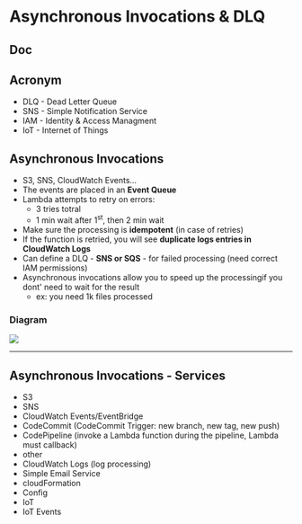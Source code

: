 # Asynchronous Invocations & DLQ

## Doc

## Acronym
* DLQ - Dead Letter Queue
* SNS - Simple Notification Service
* IAM - Identity & Access Managment
* IoT - Internet of Things

## Asynchronous Invocations
* S3, SNS, CloudWatch Events...
* The events are placed in an **Event Queue**
* Lambda attempts to retry on errors:
    * 3 tries totral
    * 1 min wait after 1<sup>st</sup>, then 2 min wait
* Make sure the processing is **idempotent** (in case of retries)
* If the function is retried, you will see **duplicate logs entries in CloudWatch Logs**
* Can define a DLQ - **SNS or SQS** - for failed processing (need correct IAM permissions)
* Asynchronous invocations allow you to speed up the processingif you dont' need to wait for the result
    * ex: you need 1k files processed

### Diagram
[<img src="https://i.imgur.com/kte2gTa.png">](https://i.imgur.com/kte2gTa.png)

---

## Asynchronous Invocations - Services
* S3
* SNS
* CloudWatch Events/EventBridge
* CodeCommit (CodeCommit Trigger: new branch, new tag, new push)
* CodePipeline (invoke a Lambda function during the pipeline, Lambda must callback)
* other
* CloudWatch Logs (log processing)
* Simple Email Service
* cloudFormation
* Config
* IoT
* IoT Events
